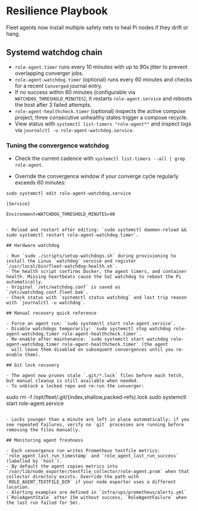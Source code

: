 # Resilience Playbook

Fleet agents now install multiple safety nets to heal Pi nodes if they drift or hang.

## Systemd watchdog chain


- `role-agent.timer` runs every 10 minutes with up to 90s jitter to prevent overlapping converger jobs.
- `role-agent-watchdog.timer` (optional) runs every 60 minutes and checks for a recent `Converged` journal entry.
- If no success within 60 minutes (configurable via `WATCHDOG_THRESHOLD_MINUTES`), it restarts `role-agent.service` and reboots the host after 3 failed attempts.
- `role-agent-healthcheck.timer` (optional) inspects the active compose project; three consecutive unhealthy states trigger a compose recycle.
- View status with `systemctl list-timers "role-agent*"` and inspect logs via `journalctl -u role-agent-watchdog.service`.

### Tuning the convergence watchdog

- Check the current cadence with `systemctl list-timers --all | grep role-agent`.

- Override the convergence window if your converge cycle regularly exceeds 60 minutes:


```
sudo systemctl edit role-agent-watchdog.service

[Service]

Environment=WATCHDOG_THRESHOLD_MINUTES=90


- Reload and restart after editing: `sudo systemctl daemon-reload && sudo systemctl restart role-agent-watchdog.timer`.

## Hardware watchdog

- Run `sudo ./scripts/setup-watchdogs.sh` during provisioning to install the Linux `watchdog` service and register `/usr/local/bin/fleet-watchdog-health.sh`.
- The health script confirms Docker, the agent timers, and container health. Missing heartbeats cause the SoC watchdog to reboot the Pi automatically.
- Original `/etc/watchdog.conf` is saved as `/etc/watchdog.conf.fleet.bak`.
- Check status with `systemctl status watchdog` and last trip reason with `journalctl -u watchdog`.

## Manual recovery quick reference

- Force an agent run: `sudo systemctl start role-agent.service`.
- Disable watchdogs temporarily: `sudo systemctl stop watchdog role-agent-watchdog.timer role-agent-healthcheck.timer`.
- Re-enable after maintenance: `sudo systemctl start watchdog role-agent-watchdog.timer role-agent-healthcheck.timer` (the agent
  will leave them disabled on subsequent convergences until you re-enable them).

## Git lock recovery

- The agent now prunes stale `.git/*.lock` files before each fetch, but manual cleanup is still available when needed.
- To unblock a locked repo and re-run the converger:

```
sudo rm -f /opt/fleet/.git/{index,shallow,packed-refs}.lock
sudo systemctl start role-agent.service
```

- Locks younger than a minute are left in place automatically; if you see repeated failures, verify no `git` processes are running before removing the files manually.

## Monitoring agent freshness

- Each convergence run writes Prometheus textfile metrics: `role_agent_last_run_timestamp` and `role_agent_last_run_success` (labelled by `host`).
- By default the agent copies metrics into `/var/lib/node_exporter/textfile_collector/role-agent.prom` when that collector directory exists. Override the path with `ROLE_AGENT_TEXTFILE_DIR` if your node exporter uses a different location.
- Alerting examples are defined in `infra/vps/prometheus/alerts.yml` (`RoleAgentStale` after 15m without success, `RoleAgentFailure` when the last run failed for 5m).
